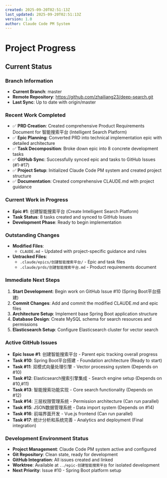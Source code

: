 ```yaml
---
created: 2025-09-20T02:51:13Z
last_updated: 2025-09-20T02:51:13Z
version: 1.0
author: Claude Code PM System
---
```


# Project Progress

## Current Status

### Branch Information
- **Current Branch**: master
- **Remote Repository**: https://github.com/zhailiang23/deep-search.git
- **Last Sync**: Up to date with origin/master

### Recent Work Completed
- ✅ **PRD Creation**: Created comprehensive Product Requirements Document for 智能搜索平台 (Intelligent Search Platform)
- ✅ **Epic Planning**: Converted PRD into technical implementation epic with detailed architecture
- ✅ **Task Decomposition**: Broke down epic into 8 concrete development tasks
- ✅ **GitHub Sync**: Successfully synced epic and tasks to GitHub Issues (#1-#17)
- ✅ **Project Setup**: Initialized Claude Code PM system and created project structure
- ✅ **Documentation**: Created comprehensive CLAUDE.md with project guidance

### Current Work in Progress
- **Epic #1**: 创建智能搜索平台 (Create Intelligent Search Platform)
- **Task Status**: 8 tasks created and synced to GitHub Issues
- **Development Phase**: Ready to begin implementation

### Outstanding Changes
- **Modified Files**:
  - `CLAUDE.md` - Updated with project-specific guidance and rules
- **Untracked Files**:
  - `.claude/epics/创建智能搜索平台/` - Epic and task files
  - `.claude/prds/创建智能搜索平台.md` - Product requirements document

### Immediate Next Steps
1. **Start Development**: Begin work on GitHub Issue #10 (Spring Boot平台搭建)
2. **Commit Changes**: Add and commit the modified CLAUDE.md and epic files
3. **Architecture Setup**: Implement base Spring Boot application structure
4. **Database Design**: Create MySQL schema for search resources and permissions
5. **Elasticsearch Setup**: Configure Elasticsearch cluster for vector search

### Active GitHub Issues
- **Epic Issue #1**: 创建智能搜索平台 - Parent epic tracking overall progress
- **Task #10**: Spring Boot平台搭建 - Foundation architecture (Ready to start)
- **Task #11**: 双模式向量处理引擎 - Vector processing system (Depends on #10)
- **Task #12**: Elasticsearch搜索引擎集成 - Search engine setup (Depends on #10,#11)
- **Task #13**: 智能搜索功能实现 - Core search functionality (Depends on #12)
- **Task #14**: 三层权限管理系统 - Permission architecture (Can run parallel)
- **Task #15**: JSON数据管理系统 - Data import system (Depends on #14)
- **Task #16**: 前端界面开发 - Vue.js frontend (Can run parallel)
- **Task #17**: 统计分析和系统完善 - Analytics and deployment (Final integration)

### Development Environment Status
- **Project Management**: Claude Code PM system active and configured
- **Git Repository**: Clean state, ready for development
- **GitHub Integration**: All issues created and linked
- **Worktree**: Available at `../epic-创建智能搜索平台` for isolated development
- **Next Priority**: Issue #10 - Spring Boot platform setup